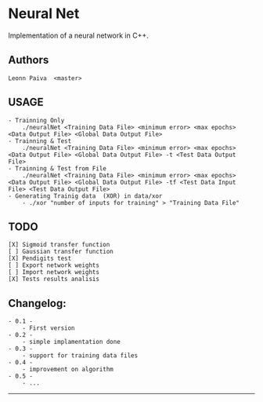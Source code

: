 Neural Net
==========
Implementation of a neural network in C++.

Authors
-------
	Leonn Paiva	 <master>

USAGE
-------
	- Trainning Only
		./neuralNet <Training Data File> <minimum error> <max epochs> <Data Output File> <Global Data Output File>
	- Trainning & Test
		./neuralNet <Training Data File> <minimum error> <max epochs> <Data Output File> <Global Data Output File> -t <Test Data Output File>
	- Trainning & Test from File
		./neuralNet <Training Data File> <minimum error> <max epochs> <Data Output File> <Global Data Output File> -tf <Test Data Input File> <Test Data Output File>
	- Generating Trainig data  (XOR) in data/xor
		- ./xor "number of inputs for training" > "Training Data File"

TODO
-------
	[X] Sigmoid transfer function
	[ ] Gaussian transfer function
	[X] Pendigits test
	[ ] Export network weights
	[ ] Import network weights
	[X] Tests results analisis


Changelog:
----------
	- 0.1 -
		- First version
	- 0.2 -
		- simple implamentation done
	- 0.3 -
		- support for training data files
	- 0.4 -
		- improvement on algorithm
	- 0.5 -
		- ...

---------

